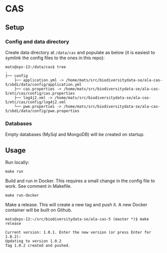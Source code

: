 # CAS

## Setup

### Config and data directory
Create data directory at `/data/cas` and populate as below (it is easiest to symlink the config files to the ones in this repo):
```
mats@xps-13:/data/cas$ tree
.
├── config
    ├── application.yml -> /home/mats/src/biodiversitydata-se/ala-cas-5/sbdi/data/config/application.yml
    ├── cas.properties -> /home/mats/src/biodiversitydata-se/ala-cas-5/etc/cas/config/cas.properties
    ├── log4j2.xml -> /home/mats/src/biodiversitydata-se/ala-cas-5/etc/cas/config/log4j2.xml
    └── pwe.properties -> /home/mats/src/biodiversitydata-se/ala-cas-5/sbdi/data/config/pwe.properties
```

### Databases
Empty databases (MySql and MongoDB) will be created on startup.

## Usage
Run locally:
```
make run
```

Build and run in Docker. This requires a small change in the config file to work. See comment in Makefile.
```
make run-docker
```

Make a release. This will create a new tag and push it. A new Docker container will be built on Github.
```
mats@xps-13:~/src/biodiversitydata-se/ala-cas-5 (master *)$ make release

Current version: 1.0.1. Enter the new version (or press Enter for 1.0.2): 
Updating to version 1.0.2
Tag 1.0.2 created and pushed.
```
